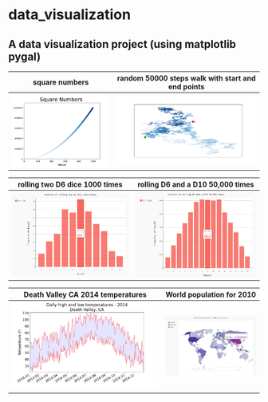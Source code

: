 # data_visualization
## A data visualization project (using matplotlib pygal)

| square numbers | random 50000 steps walk with start and end points |
| ------------ | ------------- |
| ![squares](images/square_numbers.png) | ![random_walk](images/random_walk.png) |

| rolling two D6 dice 1000 times | rolling D6 and a D10 50,000 times |
| ------------ | ------------- |
| ![two_D6](images/two_D6_dice.PNG) | ![D6_and_D10](images/D6_and_D10.PNG) |

| Death Valley CA 2014 temperatures | World population for 2010 |
| ------------ | ------------- |
| ![death_vally](images/death_vally.png) | ![world_population](images/world_population.PNG)
